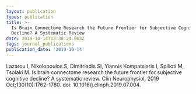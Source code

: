 ```yaml
---
layout: publication
types: publication
title: >-
  Is Brain Connectome Research the Future Frontier for Subjective Cognitive
  Decline? A Systematic Review
date: 2019-10-14T13:38:24.063Z
tags: journal_publications
publication_date: '2019-10-14'
---
```

Lazarou I, Nikolopoulos S, Dimitriadis SI, Yiannis Kompatsiaris I, Spilioti M, Tsolaki M. Is brain connectome research the future frontier for subjective cognitive decline? A systematic review. Clin Neurophysiol. 2019 Oct;130(10):1762-1780. doi: 10.1016/j.clinph.2019.07.004.
